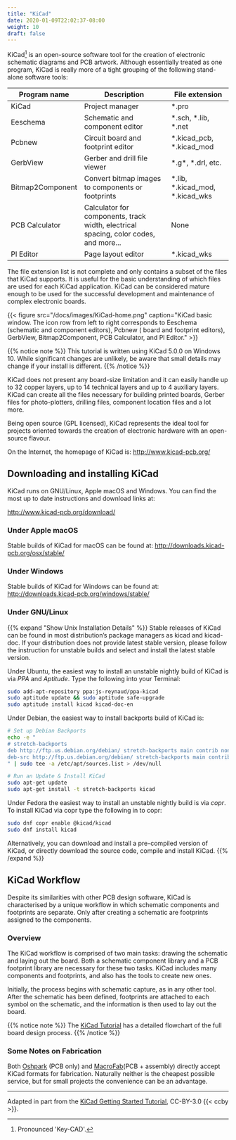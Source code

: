 ```yaml
---
title: "KiCad"
date: 2020-01-09T22:02:37-08:00
weight: 10
draft: false
---
```



KiCad[^1] is an open-source software tool for the creation of electronic schematic diagrams and PCB artwork. 
Although essentially treated as one program, KiCad is really more of a tight grouping of the following stand-alone software tools:

[^1]: Pronounced 'Key-CAD'.

| Program name | Description | File extension |
| ------------ | ----------- | -------------- |
| KiCad | Project manager | *.pro |
| Eeschema | Schematic and component editor | *.sch, *.lib, *.net |
| Pcbnew | Circuit board and footprint editor | *.kicad_pcb, *.kicad_mod |
| GerbView | Gerber and drill file viewer | \*.g\*, *.drl, etc. |
| Bitmap2Component | Convert bitmap images to components or footprints | *.lib, *.kicad_mod, *.kicad_wks |
| PCB Calculator | Calculator for components, track width, electrical spacing, color codes, and more... | None |
| Pl Editor | Page layout editor | *.kicad_wks |

The file extension list is not complete and only contains a subset of the files that KiCad supports. It is useful for the basic understanding of which files are used for each KiCad application.
KiCad can be considered mature enough to be used for the successful development and maintenance of complex electronic boards.

{{< figure src="/docs/images/KiCad-home.png" caption="KiCad basic window.  The icon row from left to right corresponds to Eeschema (schematic and component editors), Pcbnew ( board and footprint editors), GerbView, Bitmap2Component, PCB Calculator, and Pl Editor." >}}


{{% notice note %}}
This tutorial is written using KiCad 5.0.0 on Windows 10.  While significant changes are unlikely, be aware that small details may change if your install is different.
{{% /notice %}}


KiCad does not present any board-size limitation and it can easily handle up to 32 copper layers, up to 14 technical layers and up to 4 auxiliary layers. KiCad can create all the files necessary for building printed boards, Gerber files for photo-plotters, drilling files, component location files and a lot more.

Being open source (GPL licensed), KiCad represents the ideal tool for projects oriented towards the creation of electronic hardware with an open-source flavour.

On the Internet, the homepage of KiCad is: http://www.kicad-pcb.org/

## Downloading and installing KiCad
KiCad runs on GNU/Linux, Apple macOS and Windows. You can find the most up to date instructions and download links at:

http://www.kicad-pcb.org/download/

### Under Apple macOS
Stable builds of KiCad for macOS can be found at: http://downloads.kicad-pcb.org/osx/stable/

### Under Windows
Stable builds of KiCad for Windows can be found at: http://downloads.kicad-pcb.org/windows/stable/

### Under GNU/Linux
{{% expand "Show Unix Installation Details" %}} 
Stable releases of KiCad can be found in most distribution’s package managers as kicad and kicad-doc. If your distribution does not provide latest stable version, please follow the instruction for unstable builds and select and install the latest stable version.

Under Ubuntu, the easiest way to install an unstable nightly build of KiCad is via _PPA_ and _Aptitude_. Type the following into your Terminal:

```bash
sudo add-apt-repository ppa:js-reynaud/ppa-kicad
sudo aptitude update && sudo aptitude safe-upgrade
sudo aptitude install kicad kicad-doc-en
```

Under Debian, the easiest way to install backports build of KiCad is:

```sh
# Set up Debian Backports
echo -e "
# stretch-backports
deb http://ftp.us.debian.org/debian/ stretch-backports main contrib non-free
deb-src http://ftp.us.debian.org/debian/ stretch-backports main contrib non-free
" | sudo tee -a /etc/apt/sources.list > /dev/null

# Run an Update & Install KiCad
sudo apt-get update
sudo apt-get install -t stretch-backports kicad
```

Under Fedora the easiest way to install an unstable nightly build is via _copr_. To install KiCad via copr type the following in to copr:

```sh
sudo dnf copr enable @kicad/kicad
sudo dnf install kicad
```

Alternatively, you can download and install a pre-compiled version of KiCad, or directly download the source code, compile and install KiCad.
{{% /expand %}}


## KiCad Workflow
Despite its similarities with other PCB design software, KiCad is characterised by a unique workflow in which schematic components and footprints are separate. Only after creating a schematic are footprints assigned to the components.

### Overview
The KiCad workflow is comprised of two main tasks: drawing the schematic and laying out the board. Both a schematic component library and a PCB footprint library are necessary for these two tasks. KiCad includes many components and footprints, and also has the tools to create new ones.

Initially, the process begins with schematic capture, as in any other tool.  After the schematic has been defined, footprints are attached to each symbol on the schematic, and the information is then used to lay out the board.

{{% notice note %}}
The [KiCad Tutorial](https://docs.kicad-pcb.org/5.1.5/en/getting_started_in_kicad/getting_started_in_kicad.html#kicad-work-flow-overview) has a detailed flowchart of the full board design process.
{{% /notice %}}

### Some Notes on Fabrication
Both [Oshpark](https://oshpark.com/) (PCB only) and [MacroFab](https://macrofab.com/)(PCB + assembly) directly accept KiCad formats for fabrication. Naturally neither is the cheapest possible service, but for small projects the convenience can be an advantage.


---
Adapted in part from the [KiCad Getting Started Tutorial](https://docs.kicad-pcb.org/5.1.5/en/getting_started_in_kicad/getting_started_in_kicad.html), CC-BY-3.0 {{< ccby >}}.